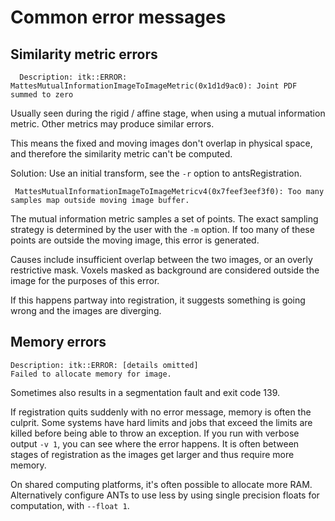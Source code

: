# Common error messages

## Similarity metric errors

```
  Description: itk::ERROR: MattesMutualInformationImageToImageMetric(0x1d1d9ac0): Joint PDF summed to zero
```

Usually seen during the rigid / affine stage, when using a mutual information metric. Other metrics may produce similar errors. 

This means the fixed and moving images don't overlap in physical space, and therefore the similarity metric can't be computed.

Solution: Use an initial transform, see the `-r` option to antsRegistration.

```
 MattesMutualInformationImageToImageMetricv4(0x7feef3eef3f0): Too many samples map outside moving image buffer.
```

The mutual information metric samples a set of points. The exact sampling strategy is determined by the user with the `-m` option. If too many of these points are outside the moving image, this error is generated.

Causes include insufficient overlap between the two images, or an overly restrictive mask. Voxels masked as background are considered outside the image for the purposes of this error.

If this happens partway into registration, it suggests something is going wrong and the images are diverging.

## Memory errors

```
Description: itk::ERROR: [details omitted]
Failed to allocate memory for image.
```

Sometimes also results in a segmentation fault and exit code 139.

If registration quits suddenly with no error message, memory is often the culprit. Some systems have hard limits and jobs that exceed the limits are killed before being able to throw an exception. If you run with verbose output `-v 1`, you can see where the error happens. It is often between stages of registration as the images get larger and thus require more memory.

On shared computing platforms, it's often possible to allocate more RAM. Alternatively configure ANTs to use less by using single precision floats for computation, with `--float 1`.


